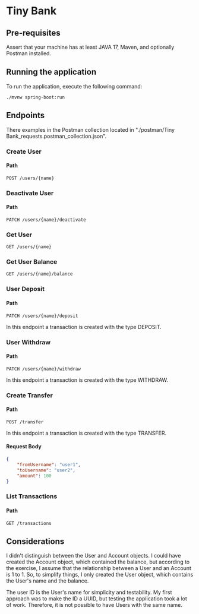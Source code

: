 # Tiny Bank

## Pre-requisites
Assert that your machine has at least JAVA 17, Maven, and optionally Postman installed.

## Running the application

To run the application, execute the following command:

```shell
./mvnw spring-boot:run
```

## Endpoints
There examples in the Postman collection located in "./postman/Tiny Bank_requests.postman_collection.json".

### Create User
#### Path
    POST /users/{name}
### Deactivate User
#### Path
    PATCH /users/{name}/deactivate
### Get User
    GET /users/{name}
### Get User Balance
    GET /users/{name}/balance
### User Deposit
#### Path
    PATCH /users/{name}/deposit
In this endpoint a transaction is created with the type DEPOSIT.
### User Withdraw
#### Path
    PATCH /users/{name}/withdraw
In this endpoint a transaction is created with the type WITHDRAW.
### Create Transfer
#### Path
    POST /transfer
In this endpoint a transaction is created with the type TRANSFER.
#### Request Body
```json
{
    "fromUsername": "user1",
    "toUsername": "user2",
    "amount": 100
}
```
### List Transactions
#### Path
    GET /transactions

## Considerations

I didn't distinguish between the User and Account objects. I could have created the Account object, which contained the balance, but according to the exercise, I assume that the relationship between a User and an Account is 1 to 1. So, to simplify things, I only created the User object, which contains the User's name and the balance.

The user ID is the User's name for simplicity and testability. My first approach was to make the ID a UUID, but testing the application took a lot of work. Therefore, it is not possible to have Users with the same name.